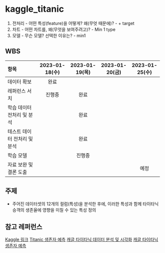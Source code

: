 # kaggle_titanic
1. 전처리 - 어떤 특성(feature)을 어떻게? 왜(무엇 때문에)? - + target
2. 차트 - 어떤 차트를, 왜(무엇을 보여주려고)? - Min 1 type
3. 모델 - 무슨 모델? 선택한 이유는? - min1

## WBS
|항목|2023-01-18(수)|2023-01-19(목)|2023-01-20(금)|2023-01-25(수)|
|:-|:-:|:-:|:-:|:-:|
|데이터 확보|완료||||
|레퍼런스 서치|진행중|완료|||
|학습 데이터 전처리 및 분석||완료|||
|테스트 데이터 전처리 및 분석||완료|||
|학습 모델||진행중|||
|자료 보완 및 결론 도출||||예정|

## 주제
- 주어진 데이터셋의 12개의 컬럼(특성)을 분석한 후에, 이러한 특성과 함께 타이타닉 승객의 생존율에 영향을 미칠 수 있는 특성 정의

## 참고 레퍼런스
[Kaggle 링크](https://www.kaggle.com/competitions/titanic/data)
[Titanic 생존자 예측](https://computer-science-student.tistory.com/113)
[캐글 타이타닉 데이터 분석 및 시각화](https://joecho.tistory.com/entry/ai-kaggle-titanic-data-analysis)
[캐글 타이타닉 생존자 예측](https://www.youtube.com/watch?v=vNsiyYX3irM)